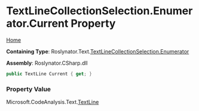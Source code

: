 # TextLineCollectionSelection\.Enumerator\.Current Property

[Home](../../../../../README.md)

**Containing Type**: Roslynator\.Text\.[TextLineCollectionSelection.Enumerator](../README.md)

**Assembly**: Roslynator\.CSharp\.dll

```csharp
public TextLine Current { get; }
```

### Property Value

Microsoft\.CodeAnalysis\.Text\.[TextLine](https://docs.microsoft.com/en-us/dotnet/api/microsoft.codeanalysis.text.textline)

